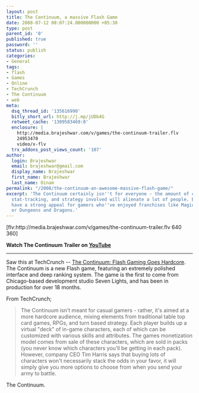 ```yaml
---
layout: post
title: The Continuum, a massive Flash Game
date: 2008-07-12 08:07:24.000000000 +05:30
type: post
parent_id: '0'
published: true
password: ''
status: publish
categories:
- General
tags:
- flash
- Games
- Online
- TechCrunch
- The Continuum
- web
meta:
  dsq_thread_id: '135616990'
  bitly_short_url: http://j.mp/jUDb4G
  retweet_cache: '1309583469:0'
  enclosure: |
    http://media.brajeshwar.com/v/games/the-continuum-trailer.flv
    24953470
    video/x-flv
  trx_addons_post_views_count: '107'
author:
  login: Brajeshwar
  email: brajeshwar@gmail.com
  display_name: Brajeshwar
  first_name: Brajeshwar
  last_name: Oinam
permalink: "/2008/the-continuum-an-awesome-massive-flash-game/"
excerpt: 'The Continuum certainly isn''t for everyone - the amount of customization,
  stat-tracking, and strategy involved will alienate a lot of people. But it will
  have a strong appeal for gamers who''ve enjoyed franchises like Magic: The Gathering
  or Dungeons and Dragons.'
---
```

<p>[flv:http://media.brajeshwar.com/v/games/the-continuum-trailer.flv 640 360]</p>
<p><strong>Watch The Continuum Trailer on <a href="http://www.youtube.com/watch?v=5Ga7Jy64qE0">YouTube</a></strong><br />
<hr />

<p>Saw this at TechCrunch -- <a href="http://www.techcrunch.com/2008/07/11/the-continuum-flash-gaming-goes-hardcore/">The Continuum: Flash Gaming Goes Hardcore</a>. The Continuum is a new Flash game, featuring an extremely polished interface and deep ranking system. The game is the first to come from Chicago-based development studio Seven Lights, and has been in production for over 18 months.</p>
<p>From TechCrunch;</p>
<blockquote><p>The Continuum isn't meant for casual gamers - rather, it's aimed at a more hardcore audience, mixing elements from traditional table top card games, RPGs, and turn based strategy. Each player builds up a virtual "deck" of in-game characters, each of which can be customized with various skills and attributes. The games monetization model comes from sale of these characters, which are sold in packs (you never know which characters you'll be getting in each pack). However, company CEO Tim Harris says that buying lots of characters won't necessarily stack the odds in your favor, it will simply give you more options to choose from when you send your army to battle.</p></blockquote>
<p>The Continuum.</p>
